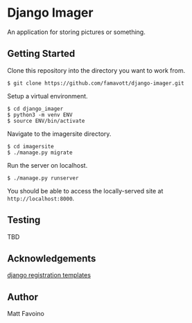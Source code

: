# Django Imager

An application for storing pictures or something.

## Getting Started

Clone this repository into the directory you want to work from.

```
$ git clone https://github.com/famavott/django-imager.git
```

Setup a virtual environment.

```
$ cd django_imager
$ python3 -m venv ENV
$ source ENV/bin/activate
```
Navigate to the imagersite directory.

```
$ cd imagersite
$ ./manage.py migrate
```

Run the server on localhost.

```
$ ./manage.py runserver

```

You should be able to access the locally-served site at `http://localhost:8000`.

## Testing

TBD

## Acknowledgements

[django registration templates](https://github.com/macdhuibh/django-registration-templates)

## Author

Matt Favoino